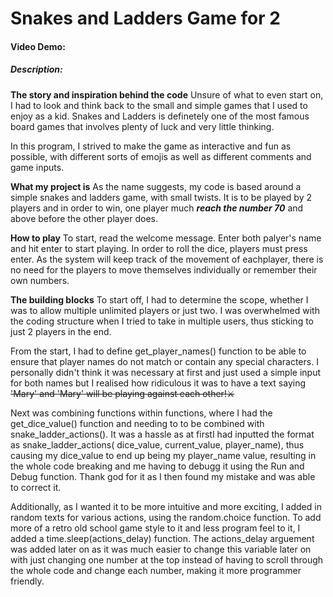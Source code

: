 # Snakes and Ladders Game for 2
#### Video Demo:  <URL HERE>
##### Description:

**The story and inspiration behind the code**
Unsure of what to even start on, I had to look and think back to the small and simple games that I used to enjoy as a kid. Snakes and Ladders is definetely one of the most famous board games that involves plenty of luck and very little thinking.

In this program, I strived to make the game as interactive and fun as possible, with different sorts of emojis as well as different comments and game inputs.

**What my project is**
As the name suggests, my code is based around a simple snakes and ladders game, with small twists. It is to be played by 2 players and in order to win, one player much ***reach the number 70*** and above before the other player does.

**How to play**
To start, read the welcome message. Enter both palyer's name and hit enter to start playing. In order to roll the dice, players must press enter. As the system will keep track of the movement of eachplayer, there is no need for the players to move themselves individually or remember their own numbers.

**The building blocks**
To start off, I had to determine the scope, whether I was to allow multiple unlimited players or just two. I was overwhelmed with the coding structure when I tried to take in multiple users, thus sticking to just 2 players in the end.

From the start, I had to define get_player_names() function to be able to ensure that player names do not match or contain any special characters. I personally didn't think it was necessary at first and just used a simple input for both names but I realised how ridiculous it was to have a text saying ~~'Mary' and 'Mary' will be playing against each other!⚔️~~

Next was combining functions within functions, where I had the get_dice_value() function and needing to to be combined with snake_ladder_actions(). It was a hassle as at firstI had inputted the format as snake_ladder_actions( dice_value, current_value, player_name), thus causing my dice_value to end up being my player_name value, resulting in the whole code breaking and me having to debugg it using the Run and Debug function. Thank god for it as I then found my mistake and was able to correct it.

Additionally, as I wanted it to be more intuitive and more exciting, I added in random texts for various actions, using the random.choice function. To add more of a retro old school game style to it and less program feel to it, I added a time.sleep(actions_delay) function. The actions_delay arguement was added later on as it was much easier to change this variable later on with just changing one number at the top instead of having to scroll through the whole code and change each number, making it more programmer friendly.

